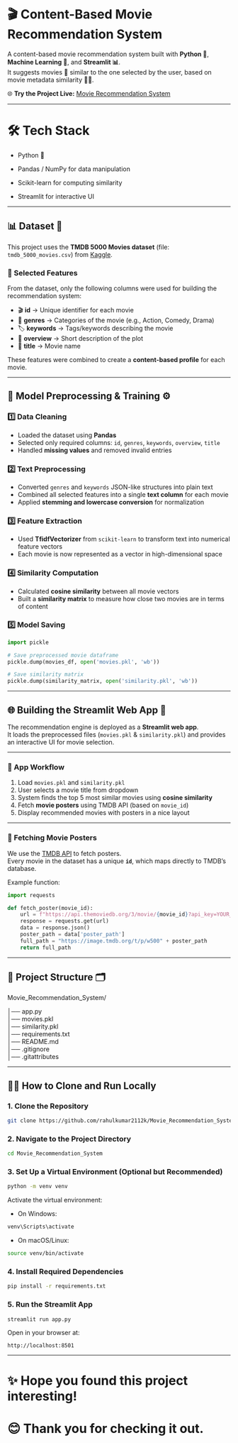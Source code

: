 
# 🎬 Content-Based Movie Recommendation System

A content-based movie recommendation system built with **Python 🐍**, **Machine Learning 🤖**, and **Streamlit 📊**.  
It suggests movies 🍿 similar to the one selected by the user, based on movie metadata similarity 📝✨.

🌐 **Try the Project Live:** [Movie Recommendation System](https://movierecommendationsystem-rahul2112k.streamlit.app/)


---

# 🛠️ Tech Stack

- Python 🐍

- Pandas / NumPy for data manipulation

- Scikit-learn for computing similarity

- Streamlit for interactive UI

---
## 📊 Dataset 📁

This project uses the **TMDB 5000 Movies dataset** (file: `tmdb_5000_movies.csv`) from [Kaggle](https://www.kaggle.com/datasets/tmdb/tmdb-movie-metadata).  

### 🔑 Selected Features
From the dataset, only the following columns were used for building the recommendation system:

- 🎬 **id** → Unique identifier for each movie  
- 🎨 **genres** → Categories of the movie (e.g., Action, Comedy, Drama)  
- 🏷️ **keywords** → Tags/keywords describing the movie  
- 📝 **overview** → Short description of the plot  
- 📛 **title** → Movie name  

These features were combined to create a **content-based profile** for each movie.  

---

## 🧠 Model Preprocessing & Training ⚙️

### 1️⃣ Data Cleaning
- Loaded the dataset using **Pandas**  
- Selected only required columns: `id`, `genres`, `keywords`, `overview`, `title`  
- Handled **missing values** and removed invalid entries  

### 2️⃣ Text Preprocessing
- Converted `genres` and `keywords` JSON-like structures into plain text  
- Combined all selected features into a single **text column** for each movie  
- Applied **stemming and lowercase conversion** for normalization  

### 3️⃣ Feature Extraction
- Used **TfidfVectorizer** from `scikit-learn` to transform text into numerical feature vectors  
- Each movie is now represented as a vector in high-dimensional space  

### 4️⃣ Similarity Computation
- Calculated **cosine similarity** between all movie vectors  
- Built a **similarity matrix** to measure how close two movies are in terms of content  

### 5️⃣ Model Saving
```python
import pickle

# Save preprocessed movie dataframe
pickle.dump(movies_df, open('movies.pkl', 'wb'))

# Save similarity matrix
pickle.dump(similarity_matrix, open('similarity.pkl', 'wb'))
```
---
## 🌐 Building the Streamlit Web App 🎨

The recommendation engine is deployed as a **Streamlit web app**.  
It loads the preprocessed files (`movies.pkl` & `similarity.pkl`) and provides an interactive UI for movie selection.

---

### 🔹 App Workflow
1. Load `movies.pkl` and `similarity.pkl`  
2. User selects a movie title from dropdown  
3. System finds the top 5 most similar movies using **cosine similarity**  
4. Fetch **movie posters** using TMDB API (based on `movie_id`)  
5. Display recommended movies with posters in a nice layout  

---

### 🔹 Fetching Movie Posters
We use the [TMDB API](https://developer.themoviedb.org/) to fetch posters.  
Every movie in the dataset has a unique **`id`**, which maps directly to TMDB’s database.

Example function:
```python
import requests

def fetch_poster(movie_id):
    url = f"https://api.themoviedb.org/3/movie/{movie_id}?api_key=YOUR_API_KEY&language=en-US"
    response = requests.get(url)
    data = response.json()
    poster_path = data['poster_path']
    full_path = "https://image.tmdb.org/t/p/w500" + poster_path
    return full_path
```
---
## 📂 Project Structure 🗂️

Movie_Recommendation_System/  

│── app.py                   
│── movies.pkl               
│── similarity.pkl             
│── requirements.txt       
│── README.md                 
│── .gitignore               
│── .gitattributes       

---

## 🧑‍💻 How to Clone and Run Locally

### 1. Clone the Repository
```bash
git clone https://github.com/rahulkumar2112k/Movie_Recommendation_System.git
```

### 2. Navigate to the Project Directory
```bash
cd Movie_Recommendation_System
```

### 3. Set Up a Virtual Environment (Optional but Recommended)
```bash
python -m venv venv
```

Activate the virtual environment:

- On Windows:
```bash
venv\Scripts\activate
```
- On macOS/Linux:
```bash
source venv/bin/activate
```

### 4. Install Required Dependencies
```bash
pip install -r requirements.txt
```

### 5. Run the Streamlit App
```bash
streamlit run app.py
```

Open in your browser at:
```
http://localhost:8501
```
---

# ✨ Hope you found this project interesting!  
# 😊 Thank you for checking it out.




